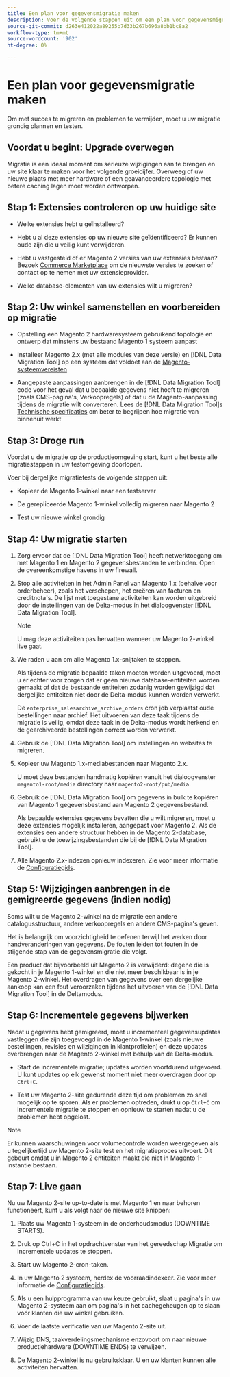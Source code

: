 ```yaml
---
title: Een plan voor gegevensmigratie maken
description: Voer de volgende stappen uit om een plan voor gegevensmigratie te maken om een geslaagde upgrade van Magento 1 naar Magento 2 te garanderen.
source-git-commit: d263e412022a89255b7d33b267b696a8bb1bc8a2
workflow-type: tm+mt
source-wordcount: '902'
ht-degree: 0%

---
```



# Een plan voor gegevensmigratie maken

Om met succes te migreren en problemen te vermijden, moet u uw migratie grondig plannen en testen.

## Voordat u begint: Upgrade overwegen

Migratie is een ideaal moment om serieuze wijzigingen aan te brengen en uw site klaar te maken voor het volgende groeicijfer. Overweeg of uw nieuwe plaats met meer hardware of een geavanceerdere topologie met betere caching lagen moet worden ontworpen.

## Stap 1: Extensies controleren op uw huidige site

* Welke extensies hebt u geïnstalleerd?

* Hebt u al deze extensies op uw nieuwe site geïdentificeerd? Er kunnen oude zijn die u veilig kunt verwijderen.

* Hebt u vastgesteld of er Magento 2 versies van uw extensies bestaan? Bezoek [Commerce Marketplace] om de nieuwste versies te zoeken of contact op te nemen met uw extensieprovider.

* Welke database-elementen van uw extensies wilt u migreren?

## Stap 2: Uw winkel samenstellen en voorbereiden op migratie

* Opstelling een Magento 2 hardwaresysteem gebruikend topologie en ontwerp dat minstens uw bestaand Magento 1 systeem aanpast

* Installeer Magento 2.x (met alle modules van deze versie) en [!DNL Data Migration Tool] op een systeem dat voldoet aan de [Magento-systeemvereisten]

* Aangepaste aanpassingen aanbrengen in de [!DNL Data Migration Tool] code voor het geval dat u bepaalde gegevens niet hoeft te migreren (zoals CMS-pagina&#39;s, Verkoopregels) of dat u de Magento-aanpassing tijdens de migratie wilt converteren. Lees de [!DNL Data Migration Tool]s [Technische specificaties](technical-specification.md) om beter te begrijpen hoe migratie van binnenuit werkt

## Stap 3: Droge run

Voordat u de migratie op de productieomgeving start, kunt u het beste alle migratiestappen in uw testomgeving doorlopen.

Voer bij dergelijke migratietests de volgende stappen uit:

* Kopieer de Magento 1-winkel naar een testserver

* De gerepliceerde Magento 1-winkel volledig migreren naar Magento 2

* Test uw nieuwe winkel grondig

## Stap 4: Uw migratie starten

1. Zorg ervoor dat de [!DNL Data Migration Tool] heeft netwerktoegang om met Magento 1 en Magento 2 gegevensbestanden te verbinden. Open de overeenkomstige havens in uw firewall.

1. Stop alle activiteiten in het Admin Panel van Magento 1.x (behalve voor orderbeheer), zoals het verschepen, het creëren van facturen en creditnota&#39;s. De lijst met toegestane activiteiten kan worden uitgebreid door de instellingen van de Delta-modus in het dialoogvenster [!DNL Data Migration Tool].

   >[!NOTE]
   >
   >U mag deze activiteiten pas hervatten wanneer uw Magento 2-winkel live gaat.

1. We raden u aan om alle Magento 1.x-snijtaken te stoppen.

   Als tijdens de migratie bepaalde taken moeten worden uitgevoerd, moet u er echter voor zorgen dat er geen nieuwe database-entiteiten worden gemaakt of dat de bestaande entiteiten zodanig worden gewijzigd dat dergelijke entiteiten niet door de Delta-modus kunnen worden verwerkt.

   De `enterprise_salesarchive_archive_orders` cron job verplaatst oude bestellingen naar archief. Het uitvoeren van deze taak tijdens de migratie is veilig, omdat deze taak in de Delta-modus wordt herkend en de gearchiveerde bestellingen correct worden verwerkt.

1. Gebruik de [!DNL Data Migration Tool] om instellingen en websites te migreren.

1. Kopieer uw Magento 1.x-mediabestanden naar Magento 2.x.

   U moet deze bestanden handmatig kopiëren vanuit het dialoogvenster `magento1-root/media` directory naar `magento2-root/pub/media`.

1. Gebruik de [!DNL Data Migration Tool] om gegevens in bulk te kopiëren van Magento 1 gegevensbestand aan Magento 2 gegevensbestand.

   Als bepaalde extensies gegevens bevatten die u wilt migreren, moet u deze extensies mogelijk installeren, aangepast voor Magento 2. Als de extensies een andere structuur hebben in de Magento 2-database, gebruikt u de toewijzingsbestanden die bij de [!DNL Data Migration Tool].

1. Alle Magento 2.x-indexen opnieuw indexeren. Zie voor meer informatie de [Configuratiegids].

## Stap 5: Wijzigingen aanbrengen in de gemigreerde gegevens (indien nodig)

Soms wilt u de Magento 2-winkel na de migratie een andere catalogusstructuur, andere verkoopregels en andere CMS-pagina&#39;s geven.

Het is belangrijk om voorzichtigheid te oefenen terwijl het werken door handveranderingen van gegevens. De fouten leiden tot fouten in de stijgende stap van de gegevensmigratie die volgt.

Een product dat bijvoorbeeld uit Magento 2 is verwijderd: degene die is gekocht in je Magento 1-winkel en die niet meer beschikbaar is in je Magento 2-winkel. Het overdragen van gegevens over een dergelijke aankoop kan een fout veroorzaken tijdens het uitvoeren van de [!DNL Data Migration Tool] in de Deltamodus.

## Stap 6: Incrementele gegevens bijwerken

Nadat u gegevens hebt gemigreerd, moet u incrementeel gegevensupdates vastleggen die zijn toegevoegd in de Magento 1-winkel (zoals nieuwe bestellingen, revisies en wijzigingen in klantprofielen) en deze updates overbrengen naar de Magento 2-winkel met behulp van de Delta-modus.

* Start de incrementele migratie; updates worden voortdurend uitgevoerd. U kunt updates op elk gewenst moment niet meer overdragen door op `Ctrl+C`.

* Test uw Magento 2-site gedurende deze tijd om problemen zo snel mogelijk op te sporen. Als er problemen optreden, drukt u op `Ctrl+C` om incrementele migratie te stoppen en opnieuw te starten nadat u de problemen hebt opgelost.

>[!NOTE]
>
>Er kunnen waarschuwingen voor volumecontrole worden weergegeven als u tegelijkertijd uw Magento 2-site test en het migratieproces uitvoert. Dit gebeurt omdat u in Magento 2 entiteiten maakt die niet in Magento 1-instantie bestaan.

## Stap 7: Live gaan

Nu uw Magento 2-site up-to-date is met Magento 1 en naar behoren functioneert, kunt u als volgt naar de nieuwe site knippen:

1. Plaats uw Magento 1-systeem in de onderhoudsmodus (DOWNTIME STARTS).

1. Druk op Ctrl+C in het opdrachtvenster van het gereedschap Migratie om incrementele updates te stoppen.

1. Start uw Magento 2-cron-taken.

1. In uw Magento 2 systeem, herdex de voorraadindexeer. Zie voor meer informatie de [Configuratiegids].

1. Als u een hulpprogramma van uw keuze gebruikt, slaat u pagina&#39;s in uw Magento 2-systeem aan om pagina&#39;s in het cachegeheugen op te slaan vóór klanten die uw winkel gebruiken.

1. Voer de laatste verificatie van uw Magento 2-site uit.

1. Wijzig DNS, taakverdelingsmechanisme enzovoort om naar nieuwe productiehardware (DOWNTIME ENDS) te verwijzen.

1. De Magento 2-winkel is nu gebruiksklaar. U en uw klanten kunnen alle activiteiten hervatten.

<!-- LINK ADDRESSES -->
[Magento-systeemvereisten]: ../../installation/system-requirements.md
[Commerce Marketplace]: https://marketplace.magento.com
[Configuratiegids]: ../../configuration/cli/manage-indexers.md
